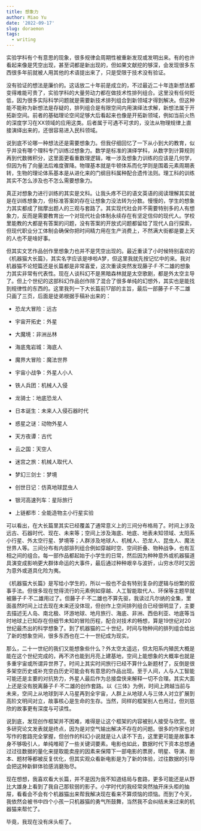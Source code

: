 ```yaml
---
title: 想象力
author: Miao Yu
date: '2022-09-17'
slug: doraemon
tags:
  - writing
---
```


实验学科有个有意思的现象，很多规律会周期性被重新发现或发明出来。有的也许看起来像是凭空出现，甚至词都是新出现的，但如果文献挖的够深，会发现很多东西很多年前就被人用其他的术语提出来了，只是受限于技术没有验证。

没有验证的想法是廉价的。这话放二十年前是成立的，不过最近二十年连新想法都变得难能可贵了，实验学科的大量劳动力都在做技术性排列组合。这里没有任何贬低，因为很多实际科学问题就是需要新技术排列组合到新领域才得到解决。但这种能不能称为新想法是存疑的，排列组合是有限空间内用演绎法求解，新想法属于开拓新空间。前者的基础理论空间足够大后看起来也像是开拓新领域，例如当前火热的深度学习在XX领域的应用这类。后者属于可遇不可求的，没法从物理规律上直接演绎出来的，还很容易进入民科领域。

说到底不论哪一种想法还是需要想象力。但我仔细回忆了一下从小到大的教育，似乎并没有哪个理科专门训练过想象力。数学是标准的演绎学科，从数字到计算规则再到代数微积分，这里面更看重数理逻辑，唯一涉及想象力训练的应该是几何学，但因为有了向量法后难度骤降。物理基本就是牛顿体系而化学则是围着元素周期表转，生物的理论体系基本是从进化来的门纲目科属种配合遗传法则。理工科的训练其实不怎么涉及也不怎么需要想象力。

真正对想象力进行训练的其实是文科。让我头疼不已的语文英语的阅读理解其实就是在训练想象力，但标准答案的存在让想象力没法转为分数。慢慢的，学生的想象力其实都成了揣摩出题人的三观与套路了。其实现代社会并不需要特别多的人有想象力，反而是需要教育出一个对现代社会体制永续存在有坚定信仰的现代人。学校里能教的大都是有答案的问题，没有答案的开放式问题都留给了现代人自行探索，但现代职业分工体制会确保你把时间精力用在生产消费上，不然满大街都是要上天的人也不是啥好事。

但其实文艺作品创作里想象力也并不是凭空出现的。最近重读了小时候特别喜欢的《机器猫大长篇》，其实名字应该是哆啦A梦，但这里我就先按记忆中的来。我对机器猫不论短篇还是长篇都是非常喜爱，这次重读突然发现藤子·F·不二雄的想象力其实非常有代表性。现在人谈科幻不是黑暗森林就是太空歌剧，都是外太空主导了。但上个世纪的这部科幻作品创作除了混合了很多单纯的幻想外，其实也是能找到规律性的东西的。这里我列一下大长篇前17部的主旨，最后一部藤子·F·不二雄只画了三页，后面是徒弟根据手稿补出来的：

- 恐龙大冒险：远古

- 宇宙开拓史：外星

- 大魔境：非洲丛林

- 海底鬼岩城：海底人

- 魔界大冒险：魔法世界

- 宇宙小战争：外星人小人

- 铁人兵团：机械人入侵

- 龙骑士：地底恐龙人

- 日本诞生：未来人入侵石器时代

- 惑星之谜：动物外星人

- 天方夜谭：古代

- 云之国：天空人

- 迷宫之旅：机械人取代人

- 梦幻三剑士：梦境

- 创世日记：仿真地球昆虫人

- 银河高速列车：星际旅行

- 上链都市：全能造物主小行星实验

可以看出，在大长篇里其实已经覆盖了通常意义上的三间分布格局了。时间上涉及远古、石器时代、现在、未来等；空间上涉及海底、地底、地表未知领域、太阳系小行星、外太空行星、梦境等；人群涉及地球人、机械人、恐龙人、昆虫人、魔法世界人等。三间分布有内部排列组合例如穿越时空、空间折叠、物种战争，也有互相之间的组合。每一部作品都起始于小学生的日常，然后因为种种意外或机器猫道具演变成影响更大群体命运的大事件，最后通过种种艰辛与波折，山穷水尽时又因为意外或道具化险为夷。

《机器猫大长篇》是写给小学生的，所以一般也不会有特别复杂的逻辑与纷繁的叙事手法。但很多现在觉得流行的元素例如穿越、人工智能取代人、环保等主题早就被藤子·F·不二雄用过了。但藤子·F·不二雄也不算先驱，我读过凡尔纳的全集，里面虽然时间上过去现在未来还没体现，但创作上空间排列组合已经很明显了，主要去描述无人岛、南北极、环游地球、地月旅行、海底、非洲、西伯利亚、地底等当时地球上已知存在但细节未知的冒险历程，配合对技术的畅想，算是19世纪对20世纪最杰出的科学想象了。到了机器猫的二十世纪，时间与物种间的排列组合给出了新的想象空间，很多东西也在二十一世纪成为现实。

那么，二十一世纪的我们又能想象些什么？外太空太遥远，但太阳系内殖民大概是能在这个世纪完成的，再不济也能到月亮上建基地，空间上能想象的大概率也就是多重宇宙或所谓异世界了。时间上其实时间旅行已经不算什么新题材了，反倒是很多架空历史或补充空白历史可能会有有意思的作品出现。至于人间，人与人工智能可能还是主要的对抗势力，外星人最后作为总接盘侠来解释一切不合理。其实大面上还是没有脱离藤子·F·不二雄的创作套路。以《三体》为例，时间上跨越当前与未来，空间上从地球到半人马星再到全宇宙，人群上从地球人与三体人对立扩展到高阶文明间对立，故事核心是生命的生存。当然，同样的框架别人也用过，但刘慈欣的故事更有深度与可读性。

说到底，发现创作框架并不困难，难得是让这个框架的内容被别人接受与欣赏。很多研究论文发表就是终点，因为是对空气输出解决不存在的问题。很多的作家也对写作的套路完全掌握，但创作的科幻小说就是让人读不下去，这里更可能是故事本身不够吸引人，单纯堆砌了一些关键词要素。电影也如此，数据时代下资本总想通过过往数据的量化来提取能卖座的因素来保障下一部电影的票房，明星、导演、剧本、题材等都被反复优化，但其实观众看新电影是为了新的体验，过往数据的引导会把这种新鲜体验感消磨殆尽。

现在想想，我喜欢看大长篇，并不是因为我不知道结局与套路，更多可能还是从野比大雄身上看到了我自己那软弱的影子。小学时代的我经常突然抽开床头柜的抽屉，看看会不会有个机器猫出来帮我解决现在看来不算烦恼的烦恼。而到了今天，我依然会被书中四个小孩一只机器猫的勇气所鼓舞，当然我不会纠结未来过来的机器猫来帮忙了。

毕竟，我现在没有床头柜了。

